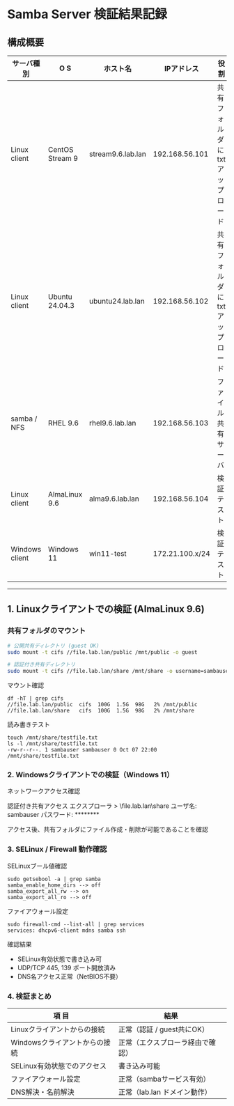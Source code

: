 # Samba Server 検証結果記録

## 構成概要

| サーバ種別 | O S | ホスト名 | IPアドレス | 役 割 |
|-------------|-----|-----------|-------------|------|
| Linux client | CentOS Stream 9 | stream9.6.lab.lan | 192.168.56.101 | 共有フォルダにtxtアップロード |
| Linux client | Ubuntu 24.04.3 | ubuntu24.lab.lan | 192.168.56.102 | 共有フォルダにtxtアップロード |
| samba / NFS | RHEL 9.6 | rhel9.6.lab.lan | 192.168.56.103 | ファイル共有サーバ |
| Linux client | AlmaLinux 9.6 | alma9.6.lab.lan| 192.168.56.104 | 検証テスト |
| Windows client | Windows 11 | win11-test | 172.21.100.x/24 | 検証テスト |

---

## 1. Linuxクライアントでの検証 (AlmaLinux 9.6)

### 共有フォルダのマウント
```bash
# 公開共有ディレクトリ (guest OK)
sudo mount -t cifs //file.lab.lan/public /mnt/public -o guest

# 認証付き共有ディレクトリ
sudo mount -t cifs //file.lab.lan/share /mnt/share -o username=sambauser
```
マウント確認
```
df -hT | grep cifs
//file.lab.lan/public  cifs  100G  1.5G  98G   2% /mnt/public
//file.lab.lan/share   cifs  100G  1.5G  98G   2% /mnt/share
```
読み書きテスト
```
touch /mnt/share/testfile.txt
ls -l /mnt/share/testfile.txt
-rw-r--r--. 1 sambauser sambauser 0 Oct 07 22:00 /mnt/share/testfile.txt
```
### 2. Windowsクライアントでの検証（Windows 11）
ネットワークアクセス確認

認証付き共有アクセス
エクスプローラ > \\file.lab.lan\share
ユーザ名: sambauser
パスワード: ********

アクセス後、共有フォルダにファイル作成・削除が可能であることを確認

### 3. SELinux / Firewall 動作確認  
SELinuxブール値確認
```
sudo getsebool -a | grep samba
samba_enable_home_dirs --> off
samba_export_all_rw --> on
samba_export_all_ro --> off
```
ファイアウォール設定
```
sudo firewall-cmd --list-all | grep services
services: dhcpv6-client mdns samba ssh
```
確認結果
- SELinux有効状態で書き込み可
- UDP/TCP 445, 139 ポート開放済み
- DNS名アクセス正常（NetBIOS不要）

### 4. 検証まとめ
| 項 目 | 結果 |
|------|------|
| Linuxクライアントからの接続	| 正常（認証 / guest共にOK）|
| Windowsクライアントからの接続	| 正常（エクスプローラ経由で確認）|
| SELinux有効状態でのアクセス	| 書き込み可能 |
| ファイアウォール設定 | 正常（sambaサービス有効）|
| DNS解決・名前解決 | 正常（lab.lan ドメイン動作）|
